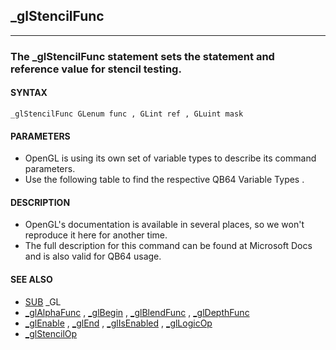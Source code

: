 ## _glStencilFunc
---

### The _glStencilFunc statement sets the statement and reference value for stencil testing.

#### SYNTAX

`_glStencilFunc GLenum func , GLint ref , GLuint mask`

#### PARAMETERS
* OpenGL is using its own set of variable types to describe its command parameters.
* Use the following table to find the respective QB64 Variable Types .


#### DESCRIPTION
* OpenGL's documentation is available in several places, so we won't reproduce it here for another time.
* The full description for this command can be found at Microsoft Docs and is also valid for QB64 usage.


#### SEE ALSO
* [SUB](./SUB.md) _GL
* [_glAlphaFunc](./_glAlphaFunc.md) , [_glBegin](./_glBegin.md) , [_glBlendFunc](./_glBlendFunc.md) , [_glDepthFunc](./_glDepthFunc.md)
* [_glEnable](./_glEnable.md) , [_glEnd](./_glEnd.md) , [_glIsEnabled](./_glIsEnabled.md) , [_glLogicOp](./_glLogicOp.md)
* [_glStencilOp](./_glStencilOp.md)
